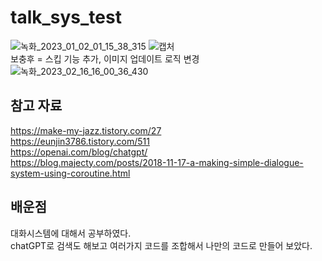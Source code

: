 # talk_sys_test
![녹화_2023_01_02_01_15_38_315](https://user-images.githubusercontent.com/87477736/210177659-ef17a131-68e1-4c43-990f-794ccfa257cd.gif)
![캡처](https://user-images.githubusercontent.com/87477736/210177663-11ee13bb-82a0-4b6b-a6b6-20279b851085.PNG)  
보충후 = 스킵 기능 추가, 이미지 업데이트 로직 변경  
![녹화_2023_02_16_16_00_36_430](https://user-images.githubusercontent.com/87477736/219291820-d53d261a-07fc-4c91-8c5b-a6fcc626fb0f.gif)  

## 참고 자료 
https://make-my-jazz.tistory.com/27  
https://eunjin3786.tistory.com/511  
https://openai.com/blog/chatgpt/  
https://blog.majecty.com/posts/2018-11-17-a-making-simple-dialogue-system-using-coroutine.html  

## 배운점 
대화시스템에 대해서 공부하였다.  
chatGPT로 검색도 해보고 여러가지 코드를 조합해서 나만의 코드로 만들어 보았다.

